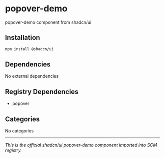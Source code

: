# popover-demo

popover-demo component from shadcn/ui

## Installation

```bash
npm install @shadcn/ui
```

## Dependencies

No external dependencies

## Registry Dependencies

- popover

## Categories

No categories

---

*This is the official shadcn/ui popover-demo component imported into SCM registry.*
